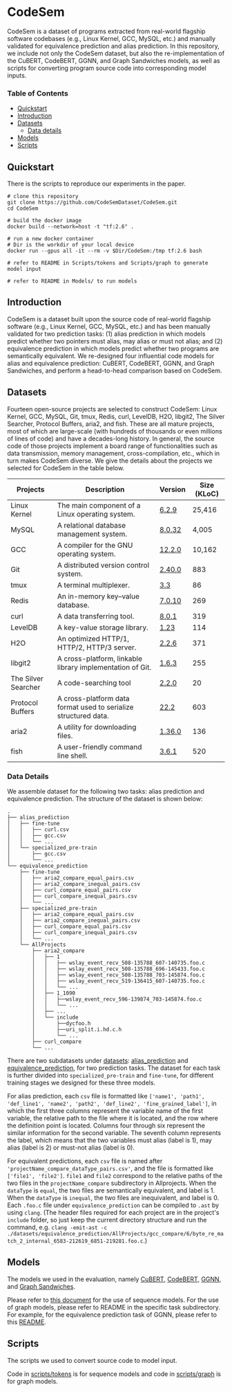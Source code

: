 # CodeSem

CodeSem is a dataset of programs extracted from real-world flagship software codebases (e.g., Linux Kernel, GCC, MySQL, etc.) and manually validated for equivalence prediction and alias prediction. In this repository, we include not only the CodeSem dataset, but also the re-implementation of the CuBERT, CodeBERT, GGNN, and Graph Sandwiches models, as well as scripts for converting program source code into corresponding model inputs.

<!-- Next we'll cover the contents of each subdirectory. -->

### Table of Contents
  - [Quickstart](#quickstart)
  - [Introduction](#introduction)
  - [Datasets](#datasets)
    <!-- + [Dataset of Local-Level Pre-Training](#dataset-of-local-level-pre-training) -->
    + [Data details](#data-details)
  - [Models](#models)
  - [Scripts](#scripts)


## Quickstart
There is the scripts to reproduce our experiments in the paper.
```
# clone this repository
git clone https://github.com/CodeSemDataset/CodeSem.git
cd CodeSem

# build the docker image
docker build --network=host -t "tf:2.6" .

# run a new docker container
# Dir is the workdir of your local device
docker run --gpus all -it --rm -v $Dir/CodeSem:/tmp tf:2.6 bash

# refer to README in Scripts/tokens and Scripts/graph to generate model input

# refer to README in Models/ to run models
```

## Introduction
CodeSem is a dataset built upon the source code of real-world flagship software (e.g., Linux Kernel, GCC, MySQL, etc.) and has been manually validated for two prediction tasks: (1) alias prediction in which models predict whether two pointers must alias, may alias or must not alias; and (2) equivalence prediction in which models predict whether two programs are semantically equivalent. We re-designed four influential code models for alias and equivalence prediction: CuBERT, CodeBERT, GGNN, and Graph Sandwiches, and perform a head-to-head comparison based on CodeSem.

## Datasets

<!-- The dataset for alias prediction and equivalence prediction that we collected. -->
<!-- The details about the projects we selected for CodeSem are shown below. -->
Fourteen open-source projects are selected to construct CodeSem: Linux Kernel, GCC, MySQL, Git, tmux, Redis, curl, LevelDB, H2O, libgit2, The Silver Searcher, Protocol Buffers, aria2, and fish. These are all mature projects, most of which are large-scale (with hundreds of thousands or even millions of lines of code) and have a decades-long history. In general, the source code of those projects implement a board range of functionalities such as data transmission, memory management, cross-compilation, etc., which in turn makes CodeSem diverse. We give the details about the projects we selected for CodeSem in the table below.

| Projects     | Description                                     | Version | Size (KLoC) |
| ------------ | ----------------------------------------------- | ------- | ----------- |
| Linux Kernel | The main component of a Linux operating system. | [6.2.9](https://cdn.kernel.org/pub/linux/kernel/v6.x/linux-6.2.9.tar.gz)   | 25,416      |
| MySQL        | A relational database management system.        | [8.0.32](https://github.com/mysql/mysql-server/archive/refs/tags/mysql-8.0.32.tar.gz)  | 4,005       |
| GCC          | A compiler for the GNU operating system.        | [12.2.0](https://ftp.gnu.org/gnu/gcc/gcc-12.2.0/gcc-12.2.0.tar.gz)  | 10,162      |
| Git          | A distributed version control system.           | [2.40.0](https://github.com/git/git/archive/refs/tags/v2.40.0.tar.gz)  | 883         |
| tmux         | A terminal multiplexer.                         | [3.3](https://github.com/tmux/tmux/archive/refs/tags/3.3.tar.gz) | 86          |
| Redis        | An in-memory key–value database.                | [7.0.10](https://github.com/redis/redis/archive/refs/tags/7.0.10.tar.gz)   | 269         |
| curl         | A data transferring tool.                       | [8.0.1](https://github.com/curl/curl/archive/refs/tags/curl-8_0_1.tar.gz)  | 319         |
| LevelDB      | A key-value storage library.                    | [1.23](https://github.com/google/leveldb/archive/refs/tags/1.23.tar.gz)    | 114         |
| H2O          | An optimized HTTP/1, HTTP/2, HTTP/3 server.     | [2.2.6](https://github.com/h2o/h2o/archive/refs/tags/v2.2.6.tar.gz) |  371         |
| libgit2      | A cross-platform, linkable library implementation of Git. |  [1.6.3](https://github.com/libgit2/libgit2/archive/refs/tags/v1.6.3.tar.gz) |  255      |
| The Silver Searcher |   A code-searching tool                  | [2.2.0](https://github.com/ggreer/the_silver_searcher/archive/refs/tags/2.2.0.tar.gz) | 20          |
| Protocol Buffers|  A cross-platform data format used to serialize structured data. | [22.2](https://github.com/protocolbuffers/protobuf/releases/download/v22.2/protobuf-22.2.tar.gz) |   603     |
| aria2        |    A utility for downloading files.             | [1.36.0](https://github.com/aria2/aria2/archive/refs/tags/release-1.36.0.tar.gz) |  136     |
| fish         |   A user-friendly command line shell.           | [3.6.1](https://github.com/fish-shell/fish-shell/archive/refs/tags/3.6.1.tar.gz) |  520      |

### Data Details
We assemble dataset for the following two tasks: alias prediction and equivalence prediction. The structure of the dataset is shown below:
```
.
├── alias_prediction
│   ├── fine-tune
│   │   ├── curl.csv
│   │   ├── gcc.csv
│   │   └── ...
│   └── specialized_pre-train
│       ├── gcc.csv
│       └── ...
└── equivalence_prediction
    ├── fine-tune
    │   ├── aria2_compare_equal_pairs.csv
    │   ├── aria2_compare_inequal_pairs.csv
    │   ├── curl_compare_equal_pairs.csv
    │   ├── curl_compare_inequal_pairs.csv
    │   └── ...
    ├── specialized_pre-train
    │   ├── aria2_compare_equal_pairs.csv
    │   ├── aria2_compare_inequal_pairs.csv
    │   ├── curl_compare_equal_pairs.csv
    │   ├── curl_compare_inequal_pairs.csv
    │   └── ...
    └── AllProjects
        ├── aria2_compare
        │   ├── 1
        │   │   ├── wslay_event_recv_508-135788_607-140735.foo.c
        │   │   ├── wslay_event_recv_508-135788_696-145433.foo.c
        │   │   ├── wslay_event_recv_508-135788_703-145874.foo.c
        │   │   ├── wslay_event_recv_519-136415_607-140735.foo.c
        │   │   └── ...
        │   ├── 1_1090
        │   │   ├──wslay_event_recv_596-139874_703-145874.foo.c
        │   │   └── ...
        │   ├── ...
        │   └── include
        │       ├──dycfoo.h
        │       ├──uri_split.i.hd.c.h
        │       └── ...
        ├── curl_compare
        └── ...
```
There are two subdatasets under [datasets](https://github.com/CodeSemDataset/CodeSem/tree/main/datasets): [alias_prediction](https://github.com/CodeSemDataset/CodeSem/tree/main/datasets/alias_prediction) and [equivalence_prediction](https://github.com/CodeSemDataset/CodeSem/tree/main/datasets/equivalence_prediction), for two prediction tasks. The dataset for each task is further divided into `specialized_pre-train` and `fine-tune`, for different training stages we designed for these three models. 

For alias prediction, each `csv` file is formatted like `['name1', 'path1', 'def_line1', 'name2', 'path2', 'def_line2', 'fine_grained_label']`, in which the first three columns represent the variable name of the first variable, the relative path to the file where it is located, and the row where the definition point is located. Columns four through six represent the similar information for the second variable. The seventh column represents the label, which means that the two variables must alias (label is 1), may alias (label is 2) or must-not alias (label is 0). 

For equivalent predictions, each `csv` file is named after` 'projectName_compare_dataType_pairs.csv'`, and the file is formatted like `['file1', 'file2']`. `file1` and `file2` correspond to the relative paths of the two files in the `projectName_compare` subdirectory in Allprojects. When the `dataType` is `equal`, the two files are semantically equivalent, and label is 1. When the `dataType` is `inequal`, the two files are inequivalent, and label is 0. Each `.foo.c` file under `equivalence_prediction` can be compiled to `.ast` by using `clang`. (The header files required for each project are in the project's `include` folder, so just keep the current directory structure and run the command, e.g. `clang -emit-ast -c ./datasets/equivalence_prediction/AllProjects/gcc_compare/6/byte_re_match_2_internal_6583-212619_6851-219281.foo.c`.)

## Models

The models we used in the evaluation, namely [CuBERT](https://github.com/CodeSemDataset/CodeSem/tree/main/models/CuBERT), [CodeBERT](https://github.com/CodeSemDataset/CodeSem/tree/main/models/CodeBERT), [GGNN](https://github.com/CodeSemDataset/CodeSem/tree/main/models/GGNN), and [Graph Sandwiches](https://github.com/CodeSemDataset/CodeSem/tree/main/models/GraphSandwiches).

Please refer to [this document](https://github.com/CodeSemDataset/CodeSem/blob/main/models/CuBERT/README.md) for the use of sequence models. For the use of graph models, please refer to README in the specific task subdirectory. For example, for the equivalence prediction task of GGNN, please refer to this [README](https://github.com/CodeSemDataset/CodeSem/blob/main/models/GGNN/ggnn_for_equivalent/README.md).

## Scripts

The scripts we used to convert source code to model input.

Code in [scripts/tokens](https://github.com/CodeSemDataset/CodeSem/tree/main/scripts/tokens) is for sequence models and code in [scripts/graph](https://github.com/CodeSemDataset/CodeSem/tree/main/scripts/graph) is for graph models.
